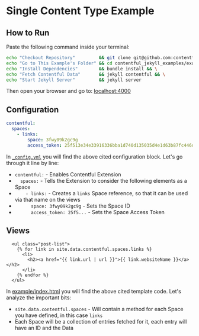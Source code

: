 # Single Content Type Example

## How to Run

Paste the following command inside your terminal:

```bash
echo "Checkout Repository"         && git clone git@github.com:contentful/contentful_jekyll_examples.git && \
echo "Go to This Example's Folder" && cd contentful_jekyll_examples/examples/single_space/example && \
echo "Install Dependencies"        && bundle install && \
echo "Fetch Contentful Data"       && jekyll contentful && \
echo "Start Jekyll Server"         && jekyll server
```

Then open your browser and go to: [localhost:4000](http://localhost:4000)

## Configuration

```yml
contentful:
  spaces:
    - links:
        space: 3fwy09k2gc9g
        access_token: 25f513e34e33916336bba1d740d135035d4e1d63b87fc446da374fec3aaccaca
```

In [`_config.yml`](./example/_config.yml) you will find the above cited configuration block. Let's go through it line by line:

* `contentful:`                  - Enables Contentful Extension
* `  spaces:`                    - Tells the Extension to consider the following elements as a Space
* `    - links:`                 - Creates a `links` Space reference, so that it can be used via that name on the views
* `      space: 3fwy09k2gc9g`    - Sets the Space ID
* `      access_token: 25f5...`  - Sets the Space Access Token

## Views

```django
  <ul class="post-list">
    {% for link in site.data.contentful.spaces.links %}
      <li>
        <h2><a href="{{ link.url | url }}">{{ link.websiteName }}</a></h2>
      </li>
    {% endfor %}
  </ul>
```

In [example/index.html](./example/index.html) you will find the above cited template code. Let's analyze the important bits:

* `site.data.contentful.spaces` - Will contain a method for each Space you have defined, in this case `links`
* Each Space will be a collection of entries fetched for it, each entry will have an ID and the Data
